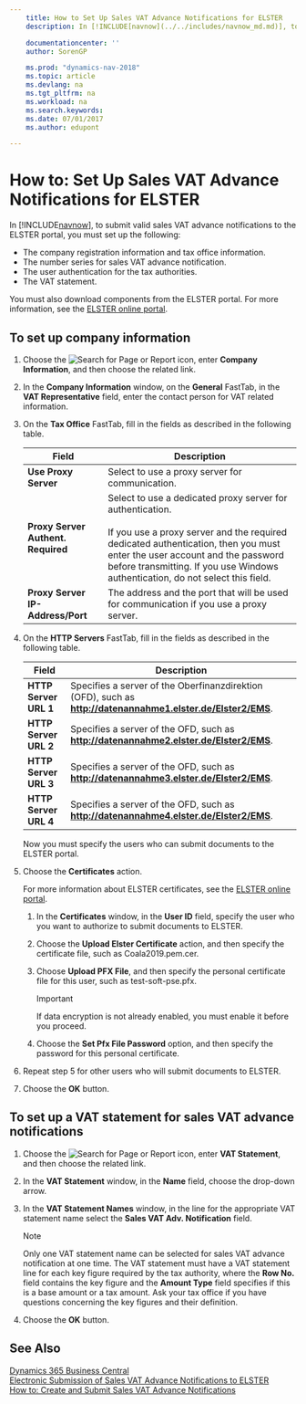 ```yaml
---
    title: How to Set Up Sales VAT Advance Notifications for ELSTER
    description: In [!INCLUDE[navnow](../../includes/navnow_md.md)], to submit valid sales VAT advance notifications to the ELSTER portal, you must perform certain setup.

    documentationcenter: ''
    author: SorenGP

    ms.prod: "dynamics-nav-2018"
    ms.topic: article
    ms.devlang: na
    ms.tgt_pltfrm: na
    ms.workload: na
    ms.search.keywords:
    ms.date: 07/01/2017
    ms.author: edupont

---
```

# How to: Set Up Sales VAT Advance Notifications for ELSTER
In [!INCLUDE[navnow](../../includes/navnow_md.md)], to submit valid sales VAT advance notifications to the ELSTER portal, you must set up the following:  

- The company registration information and tax office information.  
- The number series for sales VAT advance notification.  
- The user authentication for the tax authorities.  
- The VAT statement.  

You must also download components from the ELSTER portal. For more information, see the [ELSTER online portal](https://go.microsoft.com/fwlink/?LinkId=155998).  

## To set up company information  

1. Choose the ![Search for Page or Report](../../media/ui-search/search_small.png "Search for Page or Report icon") icon, enter **Company Information**, and then choose the related link.  
2. In the **Company Information** window, on the **General** FastTab, in the **VAT Representative** field, enter the contact person for VAT related information.  
3. On the **Tax Office** FastTab, fill in the fields as described in the following table.  


   |               Field                |                                                                                                                                     Description                                                                                                                                     |
   |------------------------------------|-------------------------------------------------------------------------------------------------------------------------------------------------------------------------------------------------------------------------------------------------------------------------------------|
   |        **Use Proxy Server**        |                                                                                                                   Select to use a proxy server for communication.                                                                                                                   |
   | **Proxy Server Authent. Required** | Select to use a dedicated proxy server for authentication.<br /><br /> If you use a proxy server and the required dedicated authentication, then you must enter the user account and the password before transmitting. If you use Windows authentication, do not select this field. |
   |  **Proxy Server IP-Address/Port**  |                                                                                               The address and the port that will be used for communication if you use a proxy server.                                                                                               |


4. On the **HTTP Servers** FastTab, fill in the fields as described in the following table.  


   |         Field         |                                                  Description                                                   |
   |-----------------------|----------------------------------------------------------------------------------------------------------------|
   | **HTTP Server URL 1** | Specifies a server of the Oberfinanzdirektion (OFD), such as **<http://datenannahme1.elster.de/Elster2/EMS>**. |
   | **HTTP Server URL 2** |            Specifies a server of the OFD, such as **<http://datenannahme2.elster.de/Elster2/EMS>**.            |
   | **HTTP Server URL 3** |            Specifies a server of the OFD, such as **<http://datenannahme3.elster.de/Elster2/EMS>**.            |
   | **HTTP Server URL 4** |            Specifies a server of the OFD, such as **<http://datenannahme4.elster.de/Elster2/EMS>**.            |

   Now you must specify the users who can submit documents to the ELSTER portal.  

5. Choose the **Certificates** action.  

   For more information about ELSTER certificates, see the [ELSTER online portal](https://go.microsoft.com/fwlink/?LinkId=155998).  

   1.  In the **Certificates** window, in the **User ID** field, specify the user who you want to authorize to submit documents to ELSTER.  
   2.  Choose the **Upload Elster Certificate** action, and then specify the certificate file, such as Coala2019.pem.cer.  
   3.  Choose **Upload PFX File**, and then specify the personal certificate file for this user, such as test-soft-pse.pfx.  

       > [!IMPORTANT]  
       >  If data encryption is not already enabled, you must enable it before you proceed.

   4.  Choose the **Set Pfx File Password** option, and then specify the password for this personal certificate.  

6. Repeat step 5 for other users who will submit documents to ELSTER.  
7. Choose the **OK** button.  

## To set up a VAT statement for sales VAT advance notifications  

1.  Choose the ![Search for Page or Report](../../media/ui-search/search_small.png "Search for Page or Report icon") icon, enter **VAT Statement**, and then choose the related link.  
2.  In the **VAT Statement** window, in the **Name** field, choose the drop-down arrow.  
3.  In the **VAT Statement Names** window, in the line for the appropriate VAT statement name select the **Sales VAT Adv. Notification** field.  

    > [!NOTE]  
    >  Only one VAT statement name can be selected for sales VAT advance notification at one time. The VAT statement must have a VAT statement line for each key figure required by the tax authority, where the **Row No.** field contains the key figure and the **Amount Type** field specifies if this is a base amount or a tax amount. Ask your tax office if you have questions concerning the key figures and their definition.  

4.  Choose the **OK** button.  

## See Also
[Dynamics 365 Business Central](/dynamics365/business-central/)  
[Electronic Submission of Sales VAT Advance Notifications to ELSTER](electronic-submission-of-sales-vat-advance-notifications-to-elster.md)   
 [How to: Create and Submit Sales VAT Advance Notifications](how-to-create-and-submit-sales-vat-advance-notifications.md)
